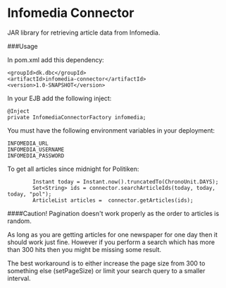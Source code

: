 # Infomedia Connector

JAR library for retrieving article data from Infomedia.

###Usage

In pom.xml add this dependency:

    <groupId>dk.dbc</groupId>
    <artifactId>infomedia-connector</artifactId>
    <version>1.0-SNAPSHOT</version>

In your EJB add the following inject:

    @Inject
    private InfomediaConnectorFactory infomedia;

You must have the following environment variables in your deployment:

    INFOMEDIA_URL
    INFOMEDIA_USERNAME
    INFOMEDIA_PASSWORD

To get all articles since midnight for Politiken:

            Instant today = Instant.now().truncatedTo(ChronoUnit.DAYS);
            Set<String> ids = connector.searchArticleIds(today, today, today, "pol");
            ArticleList articles =  connector.getArticles(ids); 


####Caution! 
Pagination doesn't work properly as the order to articles is random.

As long as you are getting articles for one newspaper for one day then it should work just fine. However if you perform a search which has more than 300 hits then you might be missing some result.

The best workaround is to either increase the page size from 300 to something else (setPageSize) or limit your search query to a smaller interval.




  
  
